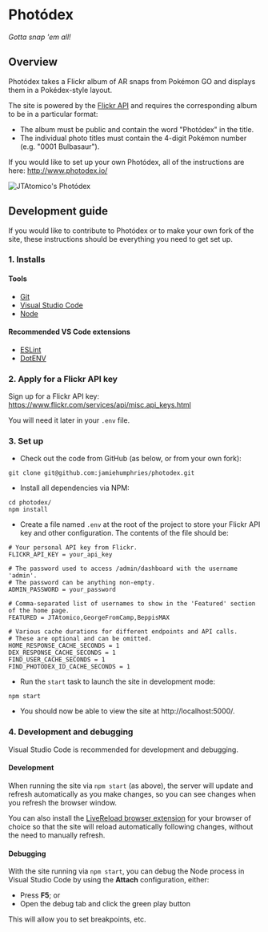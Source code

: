 # Photódex

_Gotta snap 'em all!_

## Overview

Photódex takes a Flickr album of AR snaps from Pokémon GO and displays them in a Pokédex-style layout.

The site is powered by the [Flickr API](https://www.flickr.com/services/api/) and requires the corresponding album to be in a particular format:

* The album must be public and contain the word "Photódex" in the title.
* The individual photo titles must contain the 4-digit Pokémon number (e.g. "0001 Bulbasaur").

If you would like to set up your own Photódex, all of the instructions are here: http://www.photodex.io/

![JTAtomico's Photódex](https://i.imgur.com/9BNdNzK.jpg)

## Development guide

If you would like to contribute to Photódex or to make your own fork of the site, these instructions should be everything you need to get set up.

### 1. Installs

#### Tools

* [Git](https://git-scm.com/)
* [Visual Studio Code](https://code.visualstudio.com/)
* [Node](https://nodejs.org/en/)

#### Recommended VS Code extensions

* [ESLint](https://marketplace.visualstudio.com/items?itemName=dbaeumer.vscode-eslint)
* [DotENV](https://marketplace.visualstudio.com/items?itemName=mikestead.dotenv)

### 2. Apply for a Flickr API key

Sign up for a Flickr API key: https://www.flickr.com/services/api/misc.api_keys.html

You will need it later in your `.env` file.

### 3. Set up

* Check out the code from GitHub (as below, or from your own fork):
```
git clone git@github.com:jamiehumphries/photodex.git
```
* Install all dependencies via NPM:
```
cd photodex/
npm install
```
* Create a file named `.env` at the root of the project to store your Flickr API key and other configuration. The contents of the file should be:
```
# Your personal API key from Flickr.
FLICKR_API_KEY = your_api_key

# The password used to access /admin/dashboard with the username 'admin'.
# The password can be anything non-empty.
ADMIN_PASSWORD = your_password

# Comma-separated list of usernames to show in the 'Featured' section of the home page.
FEATURED = JTAtomico,GeorgeFromCamp,BeppisMAX

# Various cache durations for different endpoints and API calls.
# These are optional and can be omitted.
HOME_RESPONSE_CACHE_SECONDS = 1
DEX_RESPONSE_CACHE_SECONDS = 1
FIND_USER_CACHE_SECONDS = 1
FIND_PHOTODEX_ID_CACHE_SECONDS = 1
```
* Run the `start` task to launch the site in development mode:
```
npm start
```
* You should now be able to view the site at http://localhost:5000/.

### 4. Development and debugging

Visual Studio Code is recommended for development and debugging.

#### Development

When running the site via `npm start` (as above), the server will update and refresh automatically as you make changes, so you can see changes when you refresh the browser window.

You can also install the [LiveReload browser extension](http://livereload.com/extensions/) for your browser of choice so that the site will reload automatically following changes, without the need to manually refresh.

#### Debugging

With the site running via `npm start`, you can debug the Node process in Visual Studio Code by using the **Attach** configuration, either:

* Press **F5**; or
* Open the debug tab and click the green play button

This will allow you to set breakpoints, etc.
